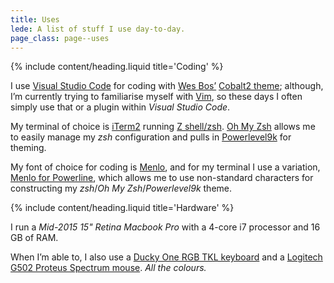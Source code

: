```yaml
---
title: Uses
lede: A list of stuff I use day-to-day.
page_class: page--uses
---
```


{% include content/heading.liquid title='Coding' %}

I use [Visual Studio Code](https://code.visualstudio.com) for coding with [Wes Bos’](https://wesbos.com) [Cobalt2 theme](https://marketplace.visualstudio.com/items?itemName=wesbos.theme-cobalt2); although, I’m currently trying to familiarise myself with [Vim](https://www.vim.org), so these days I often simply use that or a plugin within *Visual Studio Code*.

My terminal of choice is [iTerm2](https://iterm2.com) running [Z shell/zsh](https://www.zsh.org). [Oh My Zsh](https://ohmyz.sh) allows me to easily manage my *zsh* configuration and pulls in [Powerlevel9k](https://github.com/Powerlevel9k/powerlevel9k) for theming.

My font of choice for coding is [Menlo](https://en.wikipedia.org/wiki/Menlo_(typeface)), and for my terminal I use a variation, [Menlo for Powerline](https://github.com/abertsch/Menlo-for-Powerline), which allows me to use non-standard characters for constructing my *zsh*/*Oh My Zsh*/*Powerlevel9k* theme.

{% include content/heading.liquid title='Hardware' %}

I run a *Mid-2015 15" Retina Macbook Pro* with a 4-core i7 processor and 16 GB of RAM.

When I’m able to, I also use a [Ducky One RGB TKL keyboard](https://www.duckychannel.com.tw/en/Ducky-One-RGB-TKL) and a [Logitech G502 Proteus Spectrum mouse](https://www.logitechg.com/en-hk/products/gaming-mice/g502-proteus-spectrum-rgb-gaming-mouse.html). *All the colours.*
